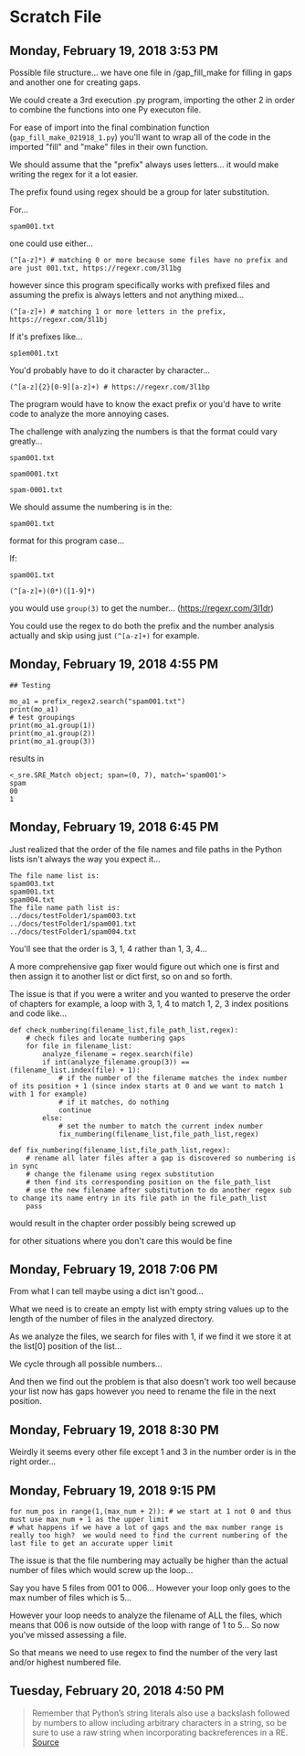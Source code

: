 # Scratch File

## Monday, February 19, 2018 3:53 PM

Possible file structure...  we have one file in /gap_fill_make for filling in gaps and another one for creating gaps.

We could create a 3rd execution .py program, importing the other 2 in order to combine the functions into one Py executon file.

For ease of import into the final combination function (`gap_fill_make_021918_1.py`) you'll want to wrap all of the code in the imported "fill" and "make" files in their own function.

We should assume that the "prefix" always uses letters...  it would make writing the regex for it a lot easier.

The prefix found using regex should be a group for later substitution.

For...

	spam001.txt

one could use either...

	(^[a-z]*) # matching 0 or more because some files have no prefix and are just 001.txt, https://regexr.com/3l1bg

however since this program specifically works with prefixed files and assuming the prefix is always letters and not anything mixed...

	(^[a-z]+) # matching 1 or more letters in the prefix, https://regexr.com/3l1bj

If it's prefixes like... 

	sp1em001.txt

You'd probably have to do it character by character...

	(^[a-z]{2}[0-9][a-z]+) # https://regexr.com/3l1bp

The program would have to know the exact prefix or you'd have to write code to analyze the more annoying cases.

The challenge with analyzing the numbers is that the format could vary greatly...

	spam001.txt

	spam0001.txt

	spam-0001.txt

We should assume the numbering is in the:

	spam001.txt

format for this program case...

If: 

	spam001.txt

	(^[a-z]+)(0*)([1-9]*)

you would use `group(3)` to get the number... (https://regexr.com/3l1dr)

You could use the regex to do both the prefix and the number analysis actually and skip using just `(^[a-z]+)` for example.


## Monday, February 19, 2018 4:55 PM

	## Testing

	mo_a1 = prefix_regex2.search("spam001.txt")
	print(mo_a1)
	# test groupings
	print(mo_a1.group(1))
	print(mo_a1.group(2))
	print(mo_a1.group(3))

results in

	<_sre.SRE_Match object; span=(0, 7), match='spam001'>
	spam
	00
	1

## Monday, February 19, 2018 6:45 PM

Just realized that the order of the file names and file paths in the Python lists isn't always the way you expect it...

	The file name list is:
	spam003.txt
	spam001.txt
	spam004.txt
	The file name path list is:
	../docs/testFolder1/spam003.txt
	../docs/testFolder1/spam001.txt
	../docs/testFolder1/spam004.txt

You'll see that the order is 3, 1, 4 rather than 1, 3, 4...

A more comprehensive gap fixer would figure out which one is first and then assign it to another list or dict first, so on and so forth.

The issue is that if you were a writer and you wanted to preserve the order of chapters for example, a loop with 3, 1, 4 to match 1, 2, 3 index positions and code like...

	def check_numbering(filename_list,file_path_list,regex):
		# check files and locate numbering gaps
		for file in filename_list:
			analyze_filename = regex.search(file)
			if int(analyze_filename.group(3)) == (filename_list.index(file) + 1):
				# if the number of the filename matches the index number of its position + 1 (since index starts at 0 and we want to match 1 with 1 for example)
				# if it matches, do nothing
				continue
			else:
				# set the number to match the current index number
				fix_numbering(filename_list,file_path_list,regex)

	def fix_numbering(filename_list,file_path_list,regex):
		# rename all later files after a gap is discovered so numbering is in sync
		# change the filename using regex substitution
		# then find its corresponding position on the file_path_list
		# use the new filename after substitution to do another regex sub to change its name entry in its file path in the file_path_list 
		pass

would result in the chapter order possibly being screwed up

for other situations where you don't care this would be fine

## Monday, February 19, 2018 7:06 PM

From what I can tell maybe using a dict isn't good...

What we need is to create an empty list with empty string values up to the length of the number of files in the analyzed directory.

As we analyze the files, we search for files with 1, if we find it we store it at the list[0] position of the list...  

We cycle through all possible numbers... 

And then we find out the problem is that also doesn't work too well because your list now has gaps however you need to rename the file in the next position.


## Monday, February 19, 2018 8:30 PM

Weirdly it seems every other file except 1 and 3 in the number order is in the right order...

## Monday, February 19, 2018 9:15 PM

	for num_pos in range(1,(max_num + 2)): # we start at 1 not 0 and thus must use max_num + 1 as the upper limit
	# what happens if we have a lot of gaps and the max number range is really too high?  we would need to find the current numbering of the last file to get an accurate upper limit

The issue is that the file numbering may actually be higher than the actual number of files which would screw up the loop...

Say you have 5 files from 001 to 006...  However your loop only goes to the max number of files which is 5...

However your loop needs to analyze the filename of ALL the files, which means that 006 is now outside of the loop with range of 1 to 5...  So now you've missed assessing a file.

So that means we need to use regex to find the number of the very last and/or highest numbered file.

## Tuesday, February 20, 2018 4:50 PM

> Remember that Python’s string literals also use a backslash followed by numbers to allow including arbitrary characters in a string, so be sure to use a raw string when incorporating backreferences in a RE. [Source](https://docs.python.org/3/howto/regex.html)


